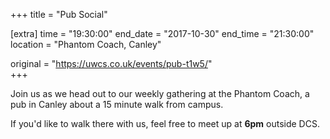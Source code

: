 +++
title = "Pub Social"

[extra]
time = "19:30:00"
end_date = "2017-10-30"
end_time = "21:30:00"
location = "Phantom Coach, Canley"

original = "https://uwcs.co.uk/events/pub-t1w5/"    
+++

Join us as we head out to our weekly gathering at the Phantom Coach, a pub in Canley about a 15 minute walk from campus.

  

If you'd like to walk there with us, feel free to meet up at **6pm** outside DCS.


